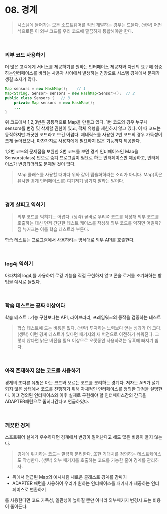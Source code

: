 # 08. 경계

> 시스템에 들어가는 모든 소프트웨어를 직접 개발하는 경우는 드물다. (생략) 어떤 식으로든 이 외부 코드를 우리 코드에 깔끔하게 통합해야만 한다.
> 

<br/>

### 외부 코드 사용하기

더 많은 고객에게 서비스를 제공하기를 원하는 인터페이스 제공자와 자신의 요구에 집중하는인터페이스를 바라는 사용자 사이에서 발생하는 긴장으로 시스템 경계에서 문제가 생길 소지가 많다.

```java
Map sensors = new HashMap();    // 1
Map<String, Sensor> sensors = new HashMap<Sensor>();  // 2
public class Sensors {   // 3
	private Map sensors = new HashMap();
	...
}
```

위 코드에서 1,2,3번은 공통적으로 Map을 만들고 있다. 
1번 코드의 경우 누구나 sensors를 변경 및 삭제할 권한이 있고, 객체 유형을 제한하지 않고 있다.
이 때 코드는 동작하지만 깨끗한 코드라고 보긴 어렵다. 제네릭스를 사용한 2번 코드의 경우 가독성이 크게 높아졌으나, 마찬가지로 사용자에게 필요하지 않은 기능까지 제공한다. 

1,2번 코드의 문제점을 보완한 3번 코드를 보면 경계 인터페이스인 Map을 Sensors(class) 안으로 숨겨 프로그램이 필요로 하는 인터페이스만 제공하고, 인터페이스가 변경되더라도 문제될 것이 없다.

> Map 클래스를 사용할 때마다 위와 같이 캡슐화하라는 소리가 아니다. Map(혹은 유사한 경계 인터페이스를) 여기저기 넘기지 말라는 말이다.


<br/>

### 경계 살피고 익히기

> 외부 코드를 익히기는 어렵다. (생략) 곧바로 우리쪽 코드를 작성해 외부 코드를 호출하는 대신 먼저 간단한 테스트 케이스를 작성해 외부 코드를 익히면 어떨까? 짐 뉴커크는 이를 학습 테스트라 부른다.

학습 테스트는 프로그램에서 사용하려는 방식대로 외부 API를 호출한다.
> 

<br/>

### log4j 익히기

아파치의 log4j를 사용하여 로깅 기능을 직접 구현하지 않고 콘솔 로거를 초기화하는 방법을 예시로 들었다.

<br/>

### 학습 테스트는 공짜 이상이다

학습 테스트 : 기능 구현보다는 API, 라이브러리, 프레임워크의 동작을 검증하는 테스트

> 학습 테스트에 드는 비용은 없다. (생략) 투자하는 노력보다 얻는 성과가 더 크다. (생략)
이런 경계 테스트가 있다면 패키지의 새 버전으로 이전하기 쉬워진다. 그렇지 않다면 낡은 버전을 필요 이상으로 오랫동안 사용하려는 유혹에 빠지기 쉽다.
> 

<br/>

### 아직 존재하지 않는 코드를 사용하기

경계의 또다른 유형은 아는 코드와 모르는 코드를 분리하는 경계다. 
저자는 API가 설계되지 않은 상태에서 코드를 진행하기 위해 자체적인 인터페이스를 정의한 과정을 설명한다. 이떄 정의된 인터페이스와 이후 실제로 구현해야 할 인터페이스간의 간극을 ADAPTER패턴으로 좁혀나간다고 언급하였다.

<br/>

### 깨끗한 경계

소프트웨어 설계가 우수하다면 경계에서 변경이 일어난다고 해도 많은 비용이 들지 않는다. 

> 경계에 위치하는 코드는 깔끔히 분리한다. 또한 기대치를 정의하는 테스트케이스도 작성한다. (생략) 외부 패키지를 호출하는 코드를 가능한 줄여 경계를 관리하자.
> 
- 위에서 언급된 Map의 예시처럼 새로운 클래스로 경계를 감싸기
- ADAPTER 패턴을 사용하여 우리가 원하는 인터페이스를 패키지가 제공하는 인터페이스로 변환하기

를 사용한다면 코드 가독성, 일관성이 높아질 뿐만 아니라 외부패키지 변경시 드는 비용이 줄어든다.
